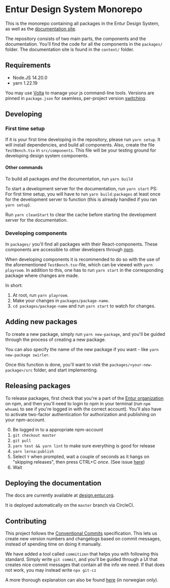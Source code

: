 # Entur Design System Monorepo

This is the monorepo containing all packages in the Entur Design System, as well as the [documentation site](design.entur.org).

The repository consists of two main parts, the components and the documentation.
You'll find the code for all the components in the `packages/` folder. The documentation site is found in the `content/` folder.

## Requirements

- Node.JS 14.20.0
- yarn 1.22.19

You may use [Volta](https://docs.volta.sh/guide/) to manage your js command-line tools. Versions are pinned in `package.json` for seamless, per-project version [switching](https://docs.volta.sh/guide/understanding#managing-your-project).

## Developing

### First time setup

If it is your first time developing in the repository, please run `yarn setup`. It will install dependencies, and build all components.
Also, create the file `TestBench.tsx` in `src/components`. This file will be your testing ground for developing design system components.

#### Other commands

To build all packages _and_ the documentation, run `yarn build`

To start a development server for the documentation, run `yarn start`
PS: For first time setup, you will have to run `yarn build:packages` at least once for the development server to function (this is already handled if you ran `yarn setup`).

Run `yarn cleanStart` to clear the cache before starting the development server for the documentation.

### Developing components

In `packages/` you'll find all packages with their React-components. These components are accessible to other developers through [npm](https://www.npmjs.com/org/entur).

When developing components it is recommended to do so with the use of the aforementioned `TestBench.tsx`-file, which can be viewed with `yarn playroom`.
In addition to this, one has to run `yarn start` in the corresponding package where changes are made.

In short:

1. At root, run `yarn playroom`.
2. Make your changes in `packages/package-name`.
3. `cd packages/package-name` and run `yarn start` to watch for changes.

## Adding new packages

To create a new package, simply run `yarn new-package`, and you'll be guided through the process of creating a new package.

You can also specify the name of the new package if you want - like `yarn new-package swirler`.

Once this function is done, you'll want to visit the `packages/<your-new-package>/src` folder, and start implementing.

## Releasing packages

To release packages, first check that you're a part of the [Entur organization](https://www.npmjs.com/org/entur) on npm, and then you'll need to login to npm in your terminal (run `npm whoami` to see if you're logged in with the correct account).
You'll also have to activate two-factor authentication for authorization and publishing on your npm-account.

0. Be logged in to a appropriate npm-account
1. `git checkout master`
2. `git pull`
3. `yarn test && yarn lint` to make sure everything is good for release
4. `yarn lerna:publish`
5. Select `Y` when prompted, wait a couple of seconds as it hangs on "skipping releases", then press CTRL+C _once_. (See issue [here](https://github.com/lerna/lerna/issues/2664))
6. Wait

## Deploying the documentation

The docs are currently available at [design.entur.org](https://design.entur.org).

It is deployed automatically on the `master` branch via CircleCI.

## Contributing

This project follows the [Conventional Commits](https://www.conventionalcommits.org/en/v1.0.0-beta.4/) specification. This lets us create new version numbers and changelogs based on commit messages, instead of spending time on doing it manually.

We have added a tool called `commitizen` that helps you with following this standard. Simply write `git commit`, and you'll be guided through a UI that creates nice commit messages that contain all the info we need. If that does not work, you may instead write `npx git-cz`

A more thorough explanation can also be found [here](https://design.entur.org/kom-i-gang/for-utviklere/bidra) (in norwegian only).
